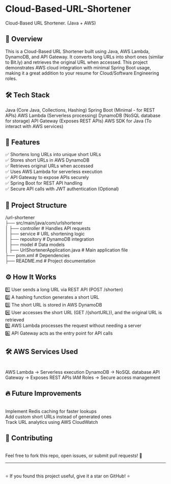 # Cloud-Based-URL-Shortener
Cloud-Based URL Shortener. (Java + AWS)

<h2>🚀 Overview</h2>

This is a Cloud-Based URL Shortener built using Java, AWS Lambda, DynamoDB, and API Gateway. It converts long URLs into short ones (similar to Bit.ly) and retrieves the original URL when accessed. This project demonstrates AWS cloud integration with minimal Spring Boot usage, making it a great addition to your resume for Cloud/Software Engineering roles.

<h2>🛠️ Tech Stack</h2>

Java (Core Java, Collections, Hashing)
Spring Boot (Minimal - for REST APIs)
AWS Lambda (Serverless processing)
DynamoDB (NoSQL database for storage)
API Gateway (Exposes REST APIs)
AWS SDK for Java (To interact with AWS services)


<h2>🎯 Features</h2>


✅ Shortens long URLs into unique short URLs</br>
✅ Stores short URLs in AWS DynamoDB</br>
✅ Retrieves original URLs when accessed</br>
✅ Uses AWS Lambda for serverless execution</br>
✅ API Gateway to expose APIs securely</br>
✅ Spring Boot for REST API handling</br>
✅ Secure API calls with JWT authentication (Optional)</br>

<h2>📁 Project Structure</h2>

/url-shortener </br>
   ├── src/main/java/com/urlshortener </br>
   │   ├── controller  # Handles API requests </br>
   │   ├── service     # URL shortening logic </br>
   │   ├── repository  # DynamoDB integration </br>
   │   ├── model       # Data models </br>
   │   ├── UrlShortenerApplication.java  # Main application file </br>
   ├── pom.xml  # Dependencies </br>
   ├── README.md  # Project documentation </br>

<h2>⚙️ How It Works</h2>

1️⃣ User sends a long URL via REST API (POST /shorten)</br>
2️⃣ A hashing function generates a short URL</br>
3️⃣ The short URL is stored in AWS DynamoDB</br>
4️⃣ User accesses the short URL (GET /{shortURL}), and the original URL is retrieved</br>
5️⃣ AWS Lambda processes the request without needing a server</br>
6️⃣ API Gateway acts as the entry point for API calls</br>

<h2>🛠️ AWS Services Used</h2>
</br>
AWS Lambda → Serverless execution
DynamoDB → NoSQL database
API Gateway → Exposes REST APIs
IAM Roles → Secure access management
</br>
<h2>🔥 Future Improvements</h2>
</br>
Implement Redis caching for faster lookups
</br>
Add custom short URLs instead of generated ones
</br>
Track URL analytics using AWS CloudWatch
</br>
<h2>🎯 Contributing</h2>
</br>
Feel free to fork this repo, open issues, or submit pull requests! 🚀
<hr>
</br>
⭐ If you found this project useful, give it a star on GitHub! ⭐
